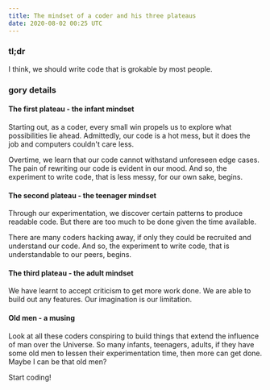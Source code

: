 ```yaml
---
title: The mindset of a coder and his three plateaus
date: 2020-08-02 00:25 UTC
---
```


### tl;dr

I think, we should write code that is grokable by most people.

### gory details

#### The first plateau - the infant mindset

Starting out, as a coder, every small win propels us to explore what possibilities lie ahead. Admittedly, our code is a hot mess, but it does the job and computers couldn't care less.

Overtime, we learn that our code cannot withstand unforeseen edge cases. The pain of rewriting our code is evident in our mood. And so, the experiment to write code, that is less messy, for our own sake, begins.

#### The second plateau - the teenager mindset

Through our experimentation, we discover certain patterns to produce readable code. But there are too much to be done given the time available.

There are many coders hacking away, if only they could be recruited and understand our code. And so, the experiment to write code, that is understandable to our peers, begins.

#### The third plateau - the adult mindset

We have learnt to accept criticism to get more work done. We are able to build out any features. Our imagination is our limitation.

#### Old men - a musing

Look at all these coders conspiring to build things that extend the influence of man over the Universe. So many infants, teenagers, adults, if they have some old men to lessen their experimentation time, then more can get done. Maybe I can be that old men?

Start coding!
